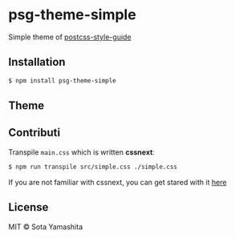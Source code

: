 # psg-theme-simple

Simple theme of [postcss-style-guide](https://github.com/morishitter/postcss-style-guide)

## Installation

```bash
$ npm install psg-theme-simple
```

## Theme

## Contributi

Transpile `main.css` which is written **cssnext**:

```bash
$ npm run transpile src/simple.css ./simple.css
```
If you are not familiar with cssnext, you can get stared with it [here](http://cssnext.io/)

## License

MIT © Sota Yamashita
